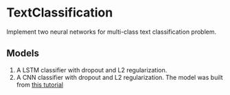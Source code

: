# TextClassification
Implement two neural networks for multi-class text classification problem.
## Models
1. A LSTM classifier with dropout and L2 regularization.
2. A CNN classifier with dropout and L2 regularization. The model was built from [this tutorial](http://www.wildml.com/2015/12/implementing-a-cnn-for-text-classification-in-tensorflow/)
